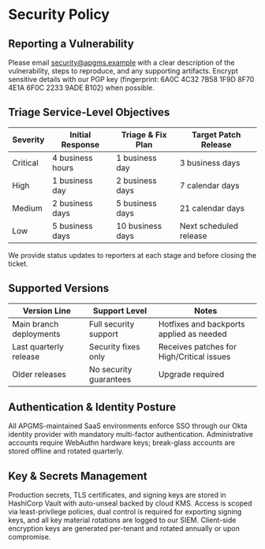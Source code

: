 # Security Policy

## Reporting a Vulnerability
Please email security@apgms.example with a clear description of the vulnerability, steps to reproduce, and any supporting artifacts. Encrypt sensitive details with our PGP key (fingerprint: 6A0C 4C32 7B58 1F9D 8F70  4E1A 6F0C 2233 9ADE B102) when possible.

## Triage Service-Level Objectives
| Severity | Initial Response | Triage & Fix Plan | Target Patch Release |
|----------|------------------|-------------------|-----------------------|
| Critical | 4 business hours | 1 business day    | 3 business days       |
| High     | 1 business day   | 2 business days   | 7 calendar days       |
| Medium   | 2 business days  | 5 business days   | 21 calendar days      |
| Low      | 5 business days  | 10 business days  | Next scheduled release|

We provide status updates to reporters at each stage and before closing the ticket.

## Supported Versions
| Version Line | Support Level | Notes |
|--------------|---------------|-------|
| Main branch deployments | Full security support | Hotfixes and backports applied as needed |
| Last quarterly release | Security fixes only | Receives patches for High/Critical issues |
| Older releases | No security guarantees | Upgrade required |

## Authentication & Identity Posture
All APGMS-maintained SaaS environments enforce SSO through our Okta identity provider with mandatory multi-factor authentication. Administrative accounts require WebAuthn hardware keys; break-glass accounts are stored offline and rotated quarterly.

## Key & Secrets Management
Production secrets, TLS certificates, and signing keys are stored in HashiCorp Vault with auto-unseal backed by cloud KMS. Access is scoped via least-privilege policies, dual control is required for exporting signing keys, and all key material rotations are logged to our SIEM. Client-side encryption keys are generated per-tenant and rotated annually or upon compromise.
